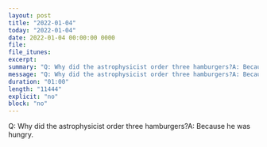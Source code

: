 ```yaml
---
layout: post
title: "2022-01-04"
today: "2022-01-04"
date: 2022-01-04 00:00:00 0000
file:
file_itunes:
excerpt:
summary: "Q: Why did the astrophysicist order three hamburgers?A: Because he was hungry."
message: "Q: Why did the astrophysicist order three hamburgers?A: Because he was hungry."
duration: "01:00"
length: "11444"
explicit: "no"
block: "no"
---
```

Q: Why did the astrophysicist order three hamburgers?A: Because he was hungry.


